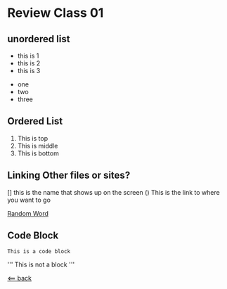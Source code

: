 # Review Class 01

## unordered list
- this is 1 
- this is 2
- this is 3

* one
* two 
* three

## Ordered List
1. This is top
1. This is middle
1. This is bottom 

## Linking Other files or sites?
[]()
[]
this is the name that shows up on the screen
()
This is the link to where you want to go 

[Random Word](http://starwars.com/)

## Code Block 

```
This is a code block
```

'''
This is not a block
'''

[<== back](reading-notes.md)
